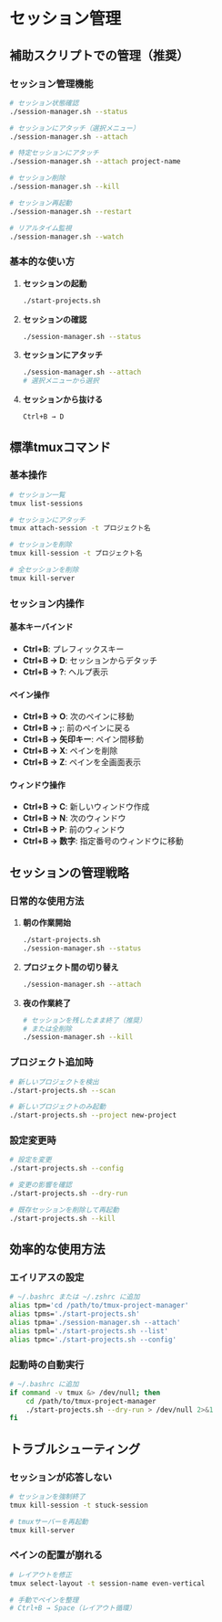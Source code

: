 # セッション管理

## 補助スクリプトでの管理（推奨）

### セッション管理機能

```bash
# セッション状態確認
./session-manager.sh --status

# セッションにアタッチ（選択メニュー）
./session-manager.sh --attach

# 特定セッションにアタッチ
./session-manager.sh --attach project-name

# セッション削除
./session-manager.sh --kill

# セッション再起動
./session-manager.sh --restart

# リアルタイム監視
./session-manager.sh --watch
```

### 基本的な使い方

1. **セッションの起動**
   ```bash
   ./start-projects.sh
   ```

2. **セッションの確認**
   ```bash
   ./session-manager.sh --status
   ```

3. **セッションにアタッチ**
   ```bash
   ./session-manager.sh --attach
   # 選択メニューから選択
   ```

4. **セッションから抜ける**
   ```
   Ctrl+B → D
   ```

## 標準tmuxコマンド

### 基本操作

```bash
# セッション一覧
tmux list-sessions

# セッションにアタッチ
tmux attach-session -t プロジェクト名

# セッションを削除
tmux kill-session -t プロジェクト名

# 全セッションを削除
tmux kill-server
```

### セッション内操作

#### 基本キーバインド

- **Ctrl+B**: プレフィックスキー
- **Ctrl+B → D**: セッションからデタッチ
- **Ctrl+B → ?**: ヘルプ表示

#### ペイン操作

- **Ctrl+B → O**: 次のペインに移動
- **Ctrl+B → ;**: 前のペインに戻る
- **Ctrl+B → 矢印キー**: ペイン間移動
- **Ctrl+B → X**: ペインを削除
- **Ctrl+B → Z**: ペインを全画面表示

#### ウィンドウ操作

- **Ctrl+B → C**: 新しいウィンドウ作成
- **Ctrl+B → N**: 次のウィンドウ
- **Ctrl+B → P**: 前のウィンドウ
- **Ctrl+B → 数字**: 指定番号のウィンドウに移動

## セッションの管理戦略

### 日常的な使用方法

1. **朝の作業開始**
   ```bash
   ./start-projects.sh
   ./session-manager.sh --status
   ```

2. **プロジェクト間の切り替え**
   ```bash
   ./session-manager.sh --attach
   ```

3. **夜の作業終了**
   ```bash
   # セッションを残したまま終了（推奨）
   # または全削除
   ./session-manager.sh --kill
   ```

### プロジェクト追加時

```bash
# 新しいプロジェクトを検出
./start-projects.sh --scan

# 新しいプロジェクトのみ起動
./start-projects.sh --project new-project
```

### 設定変更時

```bash
# 設定を変更
./start-projects.sh --config

# 変更の影響を確認
./start-projects.sh --dry-run

# 既存セッションを削除して再起動
./start-projects.sh --kill
```

## 効率的な使用方法

### エイリアスの設定

```bash
# ~/.bashrc または ~/.zshrc に追加
alias tpm='cd /path/to/tmux-project-manager'
alias tpms='./start-projects.sh'
alias tpma='./session-manager.sh --attach'
alias tpml='./start-projects.sh --list'
alias tpmc='./start-projects.sh --config'
```

### 起動時の自動実行

```bash
# ~/.bashrc に追加
if command -v tmux &> /dev/null; then
    cd /path/to/tmux-project-manager
    ./start-projects.sh --dry-run > /dev/null 2>&1
fi
```

## トラブルシューティング

### セッションが応答しない

```bash
# セッションを強制終了
tmux kill-session -t stuck-session

# tmuxサーバーを再起動
tmux kill-server
```

### ペインの配置が崩れる

```bash
# レイアウトを修正
tmux select-layout -t session-name even-vertical

# 手動でペインを整理
# Ctrl+B → Space（レイアウト循環）
```